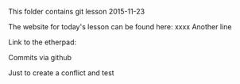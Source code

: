 This folder contains git lesson 2015-11-23

The website for today's lesson can be found here: xxxx
Another line

Link to the etherpad: 

Commits via github

Just to create a conflict and test
